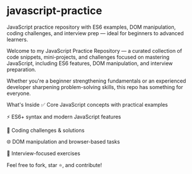 # javascript-practice
JavaScript practice repository with ES6 examples, DOM manipulation, coding challenges, and interview prep — ideal for beginners to advanced learners.


Welcome to my JavaScript Practice Repository — a curated collection of code snippets, mini-projects, and challenges focused on mastering JavaScript, including ES6 features, DOM manipulation, and interview preparation.

Whether you're a beginner strengthening fundamentals or an experienced developer sharpening problem-solving skills, this repo has something for everyone.

What's Inside
✅ Core JavaScript concepts with practical examples

⚡ ES6+ syntax and modern JavaScript features

🧠 Coding challenges & solutions

🌐 DOM manipulation and browser-based tasks

💼 Interview-focused exercises

Feel free to fork, star ⭐, and contribute!
